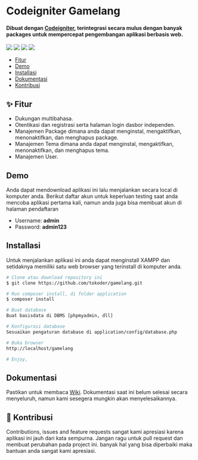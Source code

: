 <h1>Codeigniter Gamelang</h1>

<p></p>

<h4>Dibuat dengan <a href="https://codeigniter.com/" target="_blank">Codeigniter</a>, terintegrasi secara mulus dengan banyak packages untuk mempercepat pengembangan aplikasi berbasis web.</h4>

<p>
	<img src="https://img.shields.io/github/issues/tokoder/gamelang?style=flat-square">
	<img src="https://img.shields.io/github/stars/tokoder/gamelang?style=flat-square">
	<img src="https://img.shields.io/github/forks/tokoder/gamelang?style=flat-square">
	<img src="https://img.shields.io/github/license/tokoder/gamelang?style=flat-square">
</p>

<ul>
  <li><a href="#fitur">Fitur</a></li>
  <li><a href="#demo">Demo</a></li>
  <li><a href="#install">Installasi</a></li>
  <li><a href="#dokumentasi">Dokumentasi</a></li>
  <li><a href="#kontribusi">Kontribusi</a></li>
</ul>

<p></p>

<h2 id="fitur">✨ Fitur</h2>

- Dukungan multibahasa.
- Otentikasi dan registrasi serta halaman login dasbor independen.
- Manajemen Package dimana anda dapat menginstal, mengaktifkan, menonaktifkan, dan menghapus package.
- Manajemen Tema dimana anda dapat menginstal, mengaktifkan, menonaktifkan, dan menghapus tema.
- Manajemen User.

<p></p>

<h2 id="demo">Demo</h2>

Anda dapat mendownload aplikasi ini lalu menjalankan secara local di komputer anda. Berikut daftar akun untuk keperluan testing saat anda mencoba aplikasi pertama kali, namun anda juga bisa membuat akun di halaman pendaftaran

- Username: **admin**
- Password: **admin123**

<p></p>

<h2 id="install">Installasi</h2>

Untuk menjalankan aplikasi ini anda dapat menginstall XAMPP dan setidaknya memiliki satu web browser yang terinstall di komputer anda.

```bash
# Clone atau download repository ini
$ git clone https://github.com/tokoder/gamelang.git

# Run composer install, di folder application
$ composer install

# Buat database
Buat basisdata di DBMS [phpmyadmin, dll]

# Konfigurasi database
Sesuaikan pengaturan database di application/config/database.php

# Buka browser
http://localhost/gamelang

# Enjoy,
```

<p></p>

<h2 id="dokumentasi">Dokumentasi</h2>

Pastikan untuk membaca [Wiki](https://github.com/tokoder/gamelang/wiki). Dokumentasi saat ini belum selesai secara menyeluruh, namun kami sesegera mungkin akan menyelesaikannya.

<p></p>

<h2 id="kontribusi">🤝 Kontribusi</h2>

Contributions, issues and feature requests sangat kami apresiasi karena aplikasi ini jauh dari kata sempurna. Jangan ragu untuk pull request dan membuat perubahan pada project ini. banyak hal yang bisa diperbaiki maka bantuan anda sangat kami apresiasi.
